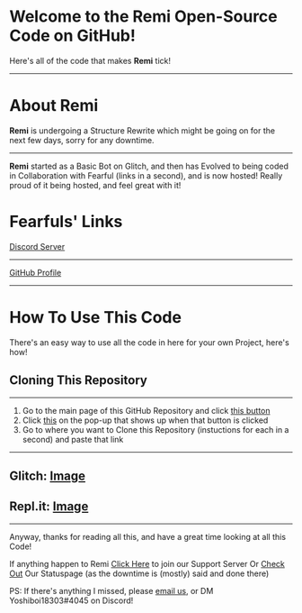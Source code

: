 # Welcome to the Remi Open-Source Code on GitHub!
Here's all of the code that makes **Remi** tick!

------------------------------------------------------------

# About Remi
**Remi** is undergoing a Structure Rewrite which might be going on for the next few days, sorry for any downtime.

------------------------------------------------------------

**Remi** started as a Basic Bot on Glitch, and then has Evolved to being coded in Collaboration with Fearful (links in a second), and is now hosted! Really proud of it being hosted, and feel great with it!

# Fearfuls' Links

[Discord Server](https://discord.gg/79C42GzzEC)

-------------------------------------------------------------

[GitHub Profile](https://github.com/FearOfficial)

-------------------------------------------------------------

# How To Use This Code
There's an easy way to use all the code in here for your own Project, here's how!

## Cloning This Repository

-------------------------------------------------------------

1. Go to the main page of this GitHub Repository and click [this button](https://pasteboard.co/JZ1zQ6S.png)
2. Click [this](https://pasteboard.co/JZ1Dgz0.png) on the pop-up that shows up when that button is clicked
3. Go to where you want to Clone this Repository (instuctions for each in a second) and paste that link

-------------------------------------------------------------

Glitch: [Image](https://pasteboard.co/JZ1GzdH.png)
-------------------------------------------------------------
## Repl.it: [Image](https://pasteboard.co/JZ1K9vs.png)

-------------------------------------------------------------

Anyway, thanks for reading all this, and have a great time looking at all this Code!

If anything happen to Remi [Click Here](https://discord.gg/AMujeGEmCq) to join our Support Server
Or [Check Out](https://yoshiboi-development-status.statuspage.io/) Our Statuspage (as the downtime is (mostly) said and done there)

PS: If there's anything I missed, please [email us](mailto:yoshiboi18303.bot.web.development@gmail.com), or DM Yoshiboi18303#4045 on Discord!
